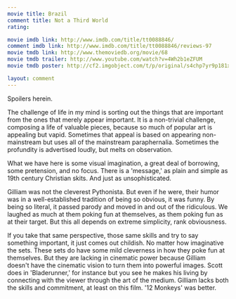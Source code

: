 ```yaml
---
movie title: Brazil
comment title: Not a Third World
rating: 

movie imdb link: http://www.imdb.com/title/tt0088846/
comment imdb link: http://www.imdb.com/title/tt0088846/reviews-97
movie tmdb link: http://www.themoviedb.org/movie/68
movie tmdb trailer: http://www.youtube.com/watch?v=4Wh2b1eZFUM
movie tmdb poster: http://cf2.imgobject.com/t/p/original/s4chp7yr9p181xUBP87p0XNVQ2p.jpg

layout: comment
---
```


Spoilers herein.

The challenge of life in my mind is sorting out the things that are important from the ones that merely appear important. It is a non-trivial challenge, composing a life of valuable pieces, because so much of popular art is appealing but vapid. Sometimes that appeal is based on appearing non-mainstream but uses all of the mainstream paraphernalia. Sometimes the profundity is advertised loudly, but melts on observation.

What we have here is some visual imagination, a great deal of borrowing, some pretension, and no focus. There is a 'message,' as plain and simple as 19th century Christian skits. And just as unsophisticated.

Gilliam was not the cleverest Pythonista. But even if he were, their humor was in a well-established tradition of being so obvious, it was funny. By being so literal, it passed parody and moved in and out of the ridiculous. We laughed as much at them poking fun at themselves, as them poking fun as at their target. But this all depends on extreme simplicity, rank obviousness.

If you take that same perspective, those same skills and try to say something important, it just comes out childish. No matter how imaginative the sets. These sets do have some mild cleverness in how they poke fun at themselves. But they are lacking in cinematic power because Gilliam doesn't have the cinematic vision to turn them into powerful images. Scott does in 'Bladerunner,' for instance but you see he makes his living by connecting with the viewer through the art of the medium. Gilliam lacks both the skills and commitment, at least on this film. '12 Monkeys' was better.